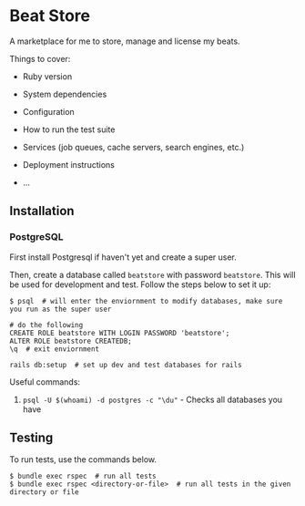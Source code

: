 # Beat Store
A marketplace for me to store, manage and license my beats.

Things to cover:

* Ruby version

* System dependencies

* Configuration

* How to run the test suite

* Services (job queues, cache servers, search engines, etc.)

* Deployment instructions

* ...

## Installation

### PostgreSQL
First install Postgresql if haven't yet and create a super user.

Then, create a database called `beatstore` with password `beatstore`. This will be used for development and test.
Follow the steps below to set it up:

```
$ psql  # will enter the enviornment to modify databases, make sure you run as the super user

# do the following
CREATE ROLE beatstore WITH LOGIN PASSWORD 'beatstore';
ALTER ROLE beatstore CREATEDB;
\q  # exit enviornment

rails db:setup  # set up dev and test databases for rails
```

Useful commands:
1. `psql -U $(whoami) -d postgres -c "\du"` - Checks all databases you have


## Testing
To run tests, use the commands below.
```
$ bundle exec rspec  # run all tests
$ bundle exec rspec <directory-or-file>  # run all tests in the given directory or file
```
